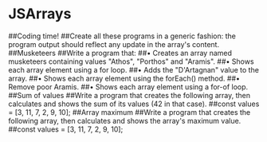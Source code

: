 # JSArrays

##Coding time!
##Create all these programs in a generic fashion: the program output should reflect any update in the array's content.
##Musketeers
##Write a program that:
##•	Creates an array named musketeers containing values "Athos", "Porthos" and "Aramis".
##•	Shows each array element using a for loop.
##•	Adds the "D'Artagnan" value to the array.
##•	Shows each array element using the forEach() method.
##•	Remove poor Aramis.
##•	Shows each array element using a for-of loop.
##Sum of values
##Write a program that creates the following array, then calculates and shows the sum of its values (42 in that case).
##const values = [3, 11, 7, 2, 9, 10];
##Array maximum
##Write a program that creates the following array, then calculates and shows the array's maximum value.
##const values = [3, 11, 7, 2, 9, 10];
